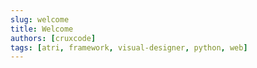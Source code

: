 ```yaml
---
slug: welcome
title: Welcome
authors: [cruxcode]
tags: [atri, framework, visual-designer, python, web]
---
```

